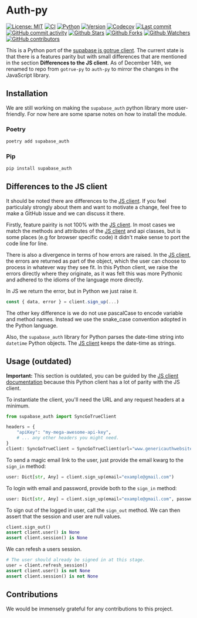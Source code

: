 # Auth-py

[![License: MIT](https://img.shields.io/badge/License-MIT-green.svg?label=license)](https://opensource.org/licenses/MIT)
[![CI](https://github.com/supabase-community/gotrue-py/actions/workflows/ci.yml/badge.svg)](https://github.com/supabase-community/gotrue-py/actions/workflows/ci.yml)
[![Python](https://img.shields.io/pypi/pyversions/gotrue)](https://pypi.org/project/gotrue)
[![Version](https://img.shields.io/pypi/v/gotrue?color=%2334D058)](https://pypi.org/project/gotrue)
[![Codecov](https://codecov.io/gh/supabase-community/gotrue-py/branch/main/graph/badge.svg)](https://codecov.io/gh/supabase-community/gotrue-py)
[![Last commit](https://img.shields.io/github/last-commit/supabase-community/gotrue-py.svg?style=flat)](https://github.com/supabase-community/gotrue-py/commits)
[![GitHub commit activity](https://img.shields.io/github/commit-activity/m/supabase-community/gotrue-py)](https://github.com/supabase-community/gotrue-py/commits)
[![Github Stars](https://img.shields.io/github/stars/supabase-community/gotrue-py?style=flat&logo=github)](https://github.com/supabase-community/gotrue-py/stargazers)
[![Github Forks](https://img.shields.io/github/forks/supabase-community/gotrue-py?style=flat&logo=github)](https://github.com/supabase-community/gotrue-py/network/members)
[![Github Watchers](https://img.shields.io/github/watchers/supabase-community/gotrue-py?style=flat&logo=github)](https://github.com/supabase-community/gotrue-py)
[![GitHub contributors](https://img.shields.io/github/contributors/supabase-community/gotrue-py)](https://github.com/supabase-community/gotrue-py/graphs/contributors)

This is a Python port of the [supabase js gotrue client](https://github.com/supabase/gotrue-js). The current state is that there is a features parity but with small differences that are mentioned in the section **Differences to the JS client**. As of December 14th, we renamed to repo from `gotrue-py` to `auth-py` to mirror the changes in the JavaScript library.

## Installation

We are still working on making the `supabase_auth` python library more user-friendly. For now here are some sparse notes on how to install the module.

### Poetry

```bash
poetry add supabase_auth
```

### Pip

```bash
pip install supabase_auth
```

## Differences to the JS client

It should be noted there are differences to the [JS client](https://github.com/supabase/gotrue-js). If you feel particulaly strongly about them and want to motivate a change, feel free to make a GitHub issue and we can discuss it there.

Firstly, feature pairity is not 100% with the [JS client](https://github.com/supabase/gotrue-js). In most cases we match the methods and attributes of the [JS client](https://github.com/supabase/gotrue-js) and api classes, but is some places (e.g for browser specific code) it didn't make sense to port the code line for line.

There is also a divergence in terms of how errors are raised. In the [JS client](https://github.com/supabase/gotrue-js), the errors are returned as part of the object, which the user can choose to process in whatever way they see fit. In this Python client, we raise the errors directly where they originate, as it was felt this was more Pythonic and adhered to the idioms of the language more directly.

In JS we return the error, but in Python we just raise it.

```js
const { data, error } = client.sign_up(...)
```

The other key difference is we do not use pascalCase to encode variable and method names. Instead we use the snake_case convention adopted in the Python language.

Also, the `supabase_auth` library for Python parses the date-time string into `datetime` Python objects. The [JS client](https://github.com/supabase/gotrue-js) keeps the date-time as strings.

## Usage (outdated)

**Important:** This section is outdated, you can be guided by the [JS client documentation](https://supabase.github.io/gotrue-js) because this Python client has a lot of parity with the JS client.

To instantiate the client, you'll need the URL and any request headers at a minimum.

```python
from supabase_auth import SyncGoTrueClient

headers = {
    "apiKey": "my-mega-awesome-api-key",
    # ... any other headers you might need.
}
client: SyncGoTrueClient = SyncGoTrueClient(url="www.genericauthwebsite.com", headers=headers)
```

To send a magic email link to the user, just provide the email kwarg to the `sign_in` method:

```python
user: Dict[str, Any] = client.sign_up(email="example@gmail.com")
```

To login with email and password, provide both to the `sign_in` method:

```python
user: Dict[str, Any] = client.sign_up(email="example@gmail.com", password="*********")
```

To sign out of the logged in user, call the `sign_out` method. We can then assert that the session and user are null values.

```python
client.sign_out()
assert client.user() is None
assert client.session() is None
```

We can refesh a users session.

```python
# The user should already be signed in at this stage.
user = client.refresh_session()
assert client.user() is not None
assert client.session() is not None
```

## Contributions

We would be immensely grateful for any contributions to this project. 
